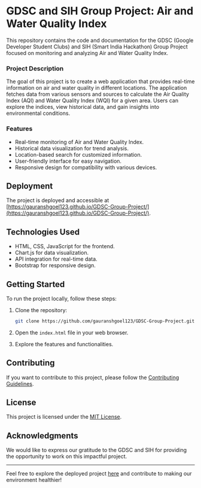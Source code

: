 # GDSC and SIH Group Project: Air and Water Quality Index

This repository contains the code and documentation for the GDSC (Google Developer Student Clubs) and SIH (Smart India Hackathon) Group Project focused on monitoring and analyzing Air and Water Quality Index.

### Project Description

The goal of this project is to create a web application that provides real-time information on air and water quality in different locations. The application fetches data from various sensors and sources to calculate the Air Quality Index (AQI) and Water Quality Index (WQI) for a given area. Users can explore the indices, view historical data, and gain insights into environmental conditions.

### Features

- Real-time monitoring of Air and Water Quality Index.
- Historical data visualization for trend analysis.
- Location-based search for customized information.
- User-friendly interface for easy navigation.
- Responsive design for compatibility with various devices.

## Deployment

The project is deployed and accessible at [https://gauranshgoel123.github.io/GDSC-Group-Project/](https://gauranshgoel123.github.io/GDSC-Group-Project/).

## Technologies Used

- HTML, CSS, JavaScript for the frontend.
- Chart.js for data visualization.
- API integration for real-time data.
- Bootstrap for responsive design.

## Getting Started

To run the project locally, follow these steps:

1. Clone the repository:

   ```bash
   git clone https://github.com/gauranshgoel123/GDSC-Group-Project.git
   ```

2. Open the `index.html` file in your web browser.

3. Explore the features and functionalities.

## Contributing

If you want to contribute to this project, please follow the [Contributing Guidelines](CONTRIBUTING.md).

## License

This project is licensed under the [MIT License](LICENSE).

## Acknowledgments

We would like to express our gratitude to the GDSC and SIH for providing the opportunity to work on this impactful project.

---

Feel free to explore the deployed project [here](https://gauranshgoel123.github.io/GDSC-Group-Project/) and contribute to making our environment healthier!
